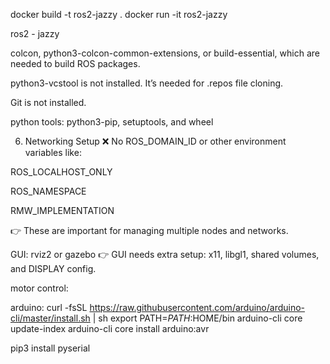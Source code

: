 docker build -t ros2-jazzy .
docker run -it ros2-jazzy

ros2 - jazzy

colcon, python3-colcon-common-extensions, or build-essential, which are needed to build ROS packages.

python3-vcstool is not installed. It’s needed for .repos file cloning.

Git is not installed.

python tools:
python3-pip, setuptools, and wheel

6. Networking Setup
❌ No ROS_DOMAIN_ID or other environment variables like:

ROS_LOCALHOST_ONLY

ROS_NAMESPACE

RMW_IMPLEMENTATION

👉 These are important for managing multiple nodes and networks.

GUI:
rviz2 or gazebo
👉 GUI needs extra setup: x11, libgl1, shared volumes, and DISPLAY config.


motor control:

arduino:
curl -fsSL https://raw.githubusercontent.com/arduino/arduino-cli/master/install.sh | sh
export PATH=$PATH:$HOME/bin
arduino-cli core update-index
arduino-cli core install arduino:avr

pip3 install pyserial